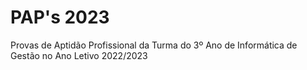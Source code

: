 # PAP's 2023
Provas de Aptidão Profissional da Turma do 3º Ano de Informática de Gestão no Ano Letivo 2022/2023
